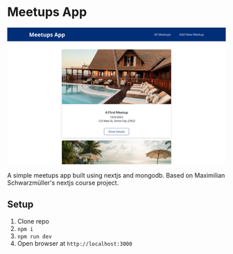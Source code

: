 # Meetups App

![MeetupsApp](/public/images/screenshot.png)

A simple meetups app built using nextjs and mongodb. Based on Maximilian Schwarzmüller's nextjs course project.

## Setup

1. Clone repo
2. `npm i`
3. `npm run dev`
4. Open browser at `http://localhost:3000`
